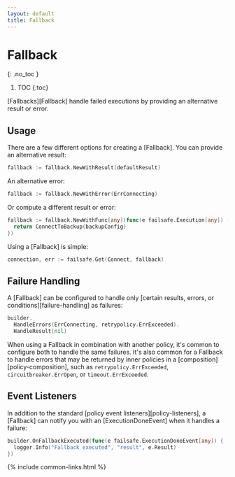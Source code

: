 ```yaml
---
layout: default
title: Fallback
---
```


# Fallback
{: .no_toc }

1. TOC
{:toc}

[Fallbacks][Fallback] handle failed executions by providing an alternative result or error. 

## Usage

There are a few different options for creating a [Fallback]. You can provide an alternative result:

```go
fallback := fallback.NewWithResult(defaultResult)
```

An alternative error:

```go
fallback := fallback.NewWithError(ErrConnecting)
```

Or compute a different result or error:

```go
fallback := fallback.NewWithFunc[any](func(e failsafe.Execution[any]) (any, error) {
  return ConnectToBackup(backupConfig)
})
```

Using a [Fallback] is simple:

```go
connection, err := failsafe.Get(Connect, fallback)
```

## Failure Handling

A [Fallback] can be configured to handle only [certain results, errors, or conditions][failure-handling] as failures:

```go
builder.
  HandleErrors(ErrConnecting, retrypolicy.ErrExceeded).
  HandleResult(nil)
```

When using a Fallback in combination with another policy, it's common to configure both to handle the same failures. It's also common for a Fallback to handle errors that may be returned by inner policies in a [composition][policy-composition], such as `retrypolicy.ErrExceeded`, `circuitbreaker.ErrOpen`, or `timeout.ErrExceeded`.

## Event Listeners

In addition to the standard [policy event listeners][policy-listeners], a [Fallback] can notify you with an [ExecutionDoneEvent] when it handles a failure:

```go
builder.OnFallbackExecuted(func(e failsafe.ExecutionDoneEvent[any]) {
  logger.Info("Fallback executed", "result", e.Result)
})
```

{% include common-links.html %}
